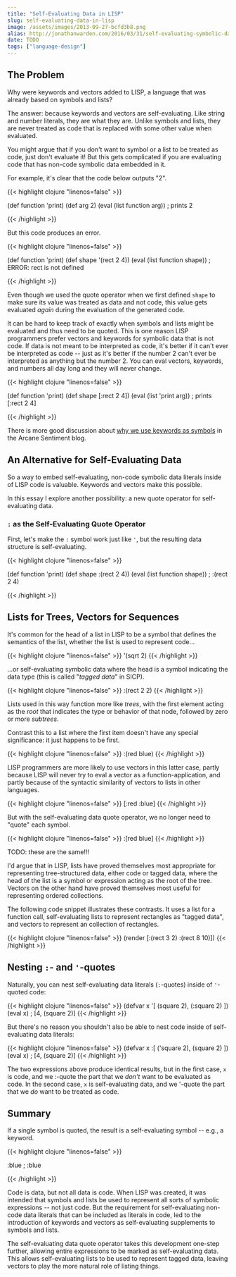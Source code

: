 ```yaml
---
title: "Self-Evaluating Data in LISP"
slug: self-evaluating-data-in-lisp
image: /assets/images/2013-09-27-bcfd3b8.png
alias: http://jonathanwarden.com/2016/03/31/self-evaluating-symbolic-data-literals/
date: TODO
tags: ["language-design"]
---
```



## The Problem

Why were keywords and vectors added to LISP, a language that was already based on symbols and lists?

The answer: because keywords and vectors are self-evaluating. Like string and number literals, they are what they are. Unlike symbols and lists, they are never treated as code that is replaced with some other value when evaluated.

You might argue that if you don't want to symbol or a list to be treated as code, just don't evaluate it!  But this gets complicated if you are evaluating code that has non-code symbolic data embedded in it.

For example, it's clear that the code below outputs "2".

{{< highlight clojure "linenos=false" >}}

(def function 'print)
(def arg 2)
(eval (list function arg))
; prints 2

{{< /highlight >}}


But this code produces an error.

{{< highlight clojure "linenos=false" >}}

(def function 'print)
(def shape '(rect 2 4))
(eval (list function shape))
; ERROR: rect is not defined

{{< /highlight >}}

Even though we used the quote operator when we first defined `shape` to make sure its value was treated as data and not code, this value gets evaluated <em>again</em> during the evaluation of the generated code.

It can be hard to keep track of exactly when symbols and lists might be evaluated and thus need to be quoted. This is one reason LISP programmers prefer vectors and keywords for symbolic data that is not code. If data is not meant to be interpreted as code, it's better if it can't ever be interpreted as code -- just as it's better if the number 2 can't ever be interpreted as anything but the number 2. You can eval vectors, keywords, and numbers all day long and they will never change.

{{< highlight clojure "linenos=false" >}}

(def function 'print)
(def shape [:rect 2 4])
(eval (list 'print arg))
; prints [:rect 2 4]

{{< /highlight >}}

There is more good discussion about <a href="http://arcanesentiment.blogspot.com/2011/08/why-use-keywords-as-symbols.html">why we use keywords as symbols</a> in the Arcane Sentiment blog.

## An Alternative for Self-Evaluating Data

So a way to embed self-evaluating, non-code symbolic data literals inside of LISP code is valuable. Keywords and vectors make this possible.

In this essay I explore another possibility: a new quote operator for self-evaluating data.

### `:` as the Self-Evaluating Quote Operator

First, let's make the `:` symbol work just like `'`, but the resulting data structure is self-evaluating.

{{< highlight clojure "linenos=false" >}}

(def function 'print)
(def shape :(rect 2 4))
(eval (list function shape))
; :(rect 2 4)

{{< /highlight >}}

## Lists for Trees, Vectors for Sequences

It's common for the head of a list in LISP to be a symbol that defines the semantics of the list, whether the list is used to represent code...

{{< highlight clojure "linenos=false" >}}
'(sqrt 2)
{{< /highlight >}}

...or self-evaluating symbolic data where the head is a symbol indicating the data type (this is called "<em>tagged data</em>" in SICP). 

{{< highlight clojure "linenos=false" >}}
:(rect 2 2)
{{< /highlight >}}

Lists used in this way function more like <em>trees</em>, with the first element acting as the <em>root</em> that indicates the type or behavior of that node, followed by zero or more <em>subtrees</em>.

Contrast this to a list where the first item doesn't have any special significance: it just happens to be first.

{{< highlight clojure "linenos=false" >}}
:(red blue)
{{< /highlight >}}

LISP programmers are more likely to use vectors in this latter case, partly because LISP will never try to eval a vector as a function-application, and partly because of the syntactic similarity of vectors to lists in other languages.

{{< highlight clojure "linenos=false" >}}
[:red :blue]
{{< /highlight >}}

But with the self-evaluating data quote operator, we no longer need to "quote" each symbol.

{{< highlight clojure "linenos=false" >}}
:[red blue]
{{< /highlight >}}

TODO: these are the same!!!




I'd argue that in LISP, lists have proved themselves most appropriate for representing tree-structured data, either code or tagged data, where the head of the list is a symbol or expression acting as the root of the tree. Vectors on the other hand have proved themselves most useful for representing ordered collections.

The following code snippet illustrates these contrasts. It uses a list for a function call, self-evaluating lists to represent rectangles as "tagged data", and vectors to represent an collection of rectangles.

{{< highlight clojure "linenos=false" >}}
(render [:(rect 3 2) :(rect 8 10)])
{{< /highlight >}}


## Nesting `:`- and `'`-quotes

Naturally, you can nest self-evaluating data literals (`:`-quotes) inside of `'`-quoted code:

{{< highlight clojure "linenos=false" >}}
(defvar x '[ (square 2), (:square 2) ])
(eval x)
; [4, (square 2)]
{{< /highlight >}}

But there's no reason you shouldn't also be able to nest code inside of self-evaluating data literals:

{{< highlight clojure "linenos=false" >}}
(defvar x :[ ('square 2), (square 2) ])
(eval x)
; [4, (square 2)]
{{< /highlight >}}

The two expressions above produce identical results, but in the first case, `x` is code, and we :-quote the part that we <em>don't</em> want to be evaluated as code. In the second case, `x` is self-evaluating data, and we '-quote the part that we <em>do</em> want to be treated as code.

## Summary



If a single symbol is quoted, the result is a self-evaluating symbol -- e.g., a keyword.

{{< highlight clojure "linenos=false" >}}

:blue
; :blue

{{< /highlight >}}

Code is data, but not all data is code. When LISP was created, it was intended that symbols and lists be used to represent all sorts of symbolic expressions -- not just code. But the requirement for self-evaluating non-code data literals that can be included as literals in code, led to the introduction of keywords and vectors as self-evaluating supplements to symbols and lists.

The self-evaluating data quote operator takes this development one-step further, allowing entire expressions to be marked as self-evaluating data. This allows self-evaluating lists to be used to represent tagged data, leaving vectors to play the more natural role of listing things.